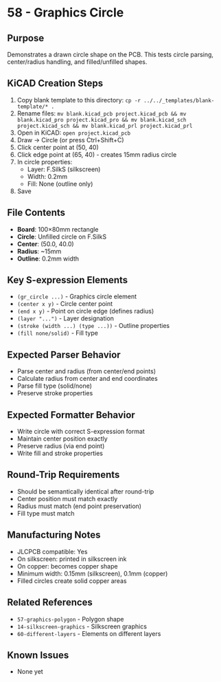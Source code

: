 # 58 - Graphics Circle

## Purpose
Demonstrates a drawn circle shape on the PCB. This tests circle parsing, center/radius handling, and filled/unfilled shapes.

## KiCAD Creation Steps
1. Copy blank template to this directory: `cp -r ../../_templates/blank-template/* .`
2. Rename files: `mv blank.kicad_pcb project.kicad_pcb && mv blank.kicad_pro project.kicad_pro && mv blank.kicad_sch project.kicad_sch && mv blank.kicad_prl project.kicad_prl`
3. Open in KiCAD: `open project.kicad_pcb`
4. Draw → Circle (or press Ctrl+Shift+C)
5. Click center point at (50, 40)
6. Click edge point at (65, 40) - creates 15mm radius circle
7. In circle properties:
   - Layer: F.SilkS (silkscreen)
   - Width: 0.2mm
   - Fill: None (outline only)
8. Save

## File Contents
- **Board**: 100×80mm rectangle
- **Circle**: Unfilled circle on F.SilkS
- **Center**: (50.0, 40.0)
- **Radius**: ~15mm
- **Outline**: 0.2mm width

## Key S-expression Elements
- `(gr_circle ...)` - Graphics circle element
- `(center x y)` - Circle center point
- `(end x y)` - Point on circle edge (defines radius)
- `(layer "...")` - Layer designation
- `(stroke (width ...) (type ...))` - Outline properties
- `(fill none/solid)` - Fill type

## Expected Parser Behavior
- Parse center and radius (from center/end points)
- Calculate radius from center and end coordinates
- Parse fill type (solid/none)
- Preserve stroke properties

## Expected Formatter Behavior
- Write circle with correct S-expression format
- Maintain center position exactly
- Preserve radius (via end point)
- Write fill and stroke properties

## Round-Trip Requirements
- Should be semantically identical after round-trip
- Center position must match exactly
- Radius must match (end point preservation)
- Fill type must match

## Manufacturing Notes
- JLCPCB compatible: Yes
- On silkscreen: printed in silkscreen ink
- On copper: becomes copper shape
- Minimum width: 0.15mm (silkscreen), 0.1mm (copper)
- Filled circles create solid copper areas

## Related References
- `57-graphics-polygon` - Polygon shape
- `14-silkscreen-graphics` - Silkscreen graphics
- `60-different-layers` - Elements on different layers

## Known Issues
- None yet
